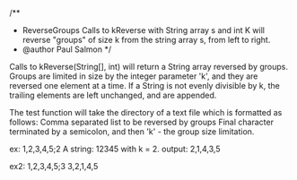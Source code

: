 /**
 * ReverseGroups	Calls to kReverse with String array s and int K will reverse "groups" of size k from the string array s, from left to right.
 * @author          Paul Salmon
 */
 
 Calls to kReverse(String[], int) will return a String array reversed by groups. 
 Groups are limited in size by the integer parameter 'k', and they are reversed one element at a time.
 If a String is not evenly divisible by k, the trailing elements are left unchanged, and are appended.
 
 The test function will take the directory of a text file which is formatted as follows: 
 	Comma separated list to be reversed by groups
	Final character terminated by a semicolon, and then 'k' - the group size limitation.

ex: 1,2,3,4,5;2
A string: 12345 with k = 2. 
output:
2,1,4,3,5

ex2:
1,2,3,4,5;3
3,2,1,4,5